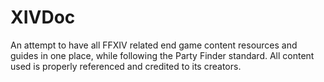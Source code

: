 # XIVDoc

An attempt to have all FFXIV related end game content resources and guides in one place, while following the Party Finder standard.
All content used is properly referenced and credited to its creators.